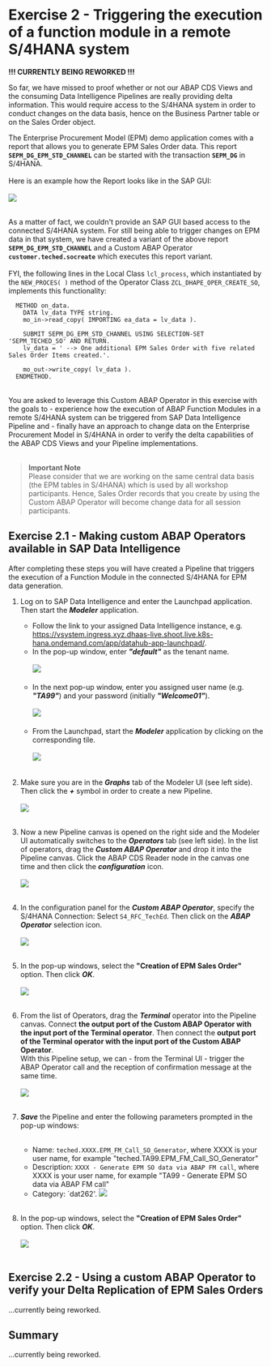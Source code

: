 # Exercise 2 - Triggering the execution of a function module in a remote S/4HANA system

**!!! CURRENTLY BEING REWORKED !!!**

So far, we have missed to proof whether or not our ABAP CDS Views and the consuming Data Intelligence Pipelines are really providing delta information. This would require access to the S/4HANA system in order to conduct changes on the data basis, hence on the Business Partner table or on the Sales Order object.

The Enterprise Procurement Model (EPM) demo application comes with a report that allows you to generate EPM Sales Order data. This report **`SEPM_DG_EPM_STD_CHANNEL`** can be started with the transaction **`SEPM_DG`** in S/4HANA.<br><br>
Here is an example how the Report looks like in the SAP GUI:<br><br>
![](/exercises/ex2/images/ex2-000b.JPG)<br><br>

As a matter of fact, we couldn't provide an SAP GUI based access to the connected S/4HANA system. For still being able to trigger changes on EPM data in that system, we have created a variant of the above report **`SEPM_DG_EPM_STD_CHANNEL`** and a Custom ABAP Operator **`customer.teched.socreate`** which executes this report variant.<br><br>
FYI, the following lines in the Local Class `lcl_process`, which instantiated by the `NEW_PROCES( )` method of the Operator Class `ZCL_DHAPE_OPER_CREATE_SO`, implements this functionality:

```abap
  METHOD on_data.
    DATA lv_data TYPE string.
    mo_in->read_copy( IMPORTING ea_data = lv_data ).

    SUBMIT SEPM_DG_EPM_STD_CHANNEL USING SELECTION-SET 'SEPM_TECHED_SO' AND RETURN.
    lv_data = ' --> One additional EPM Sales Order with five related Sales Order Items created.'.

    mo_out->write_copy( lv_data ).
  ENDMETHOD.
```
<br>
You are asked to leverage this Custom ABAP Operator in this exercise with the goals to
- experience how the execution of ABAP Function Modules in a remote S/4HANA system can be triggered from SAP Data Intelligence Pipeline and
- finally have an approach to change data on the Enterprise Procurement Model in S/4HANA in order to verify the delta capabilities of the ABAP CDS Views and your Pipeline implementations.<br><br>

>**Important Note**<br>
>Please consider that we are working on the same central data basis (the EPM tables in S/4HANA) which is used by all workshop participants. Hence, Sales Order records that you create by using the Custom ABAP Operator will become change data for all session participants.

## Exercise 2.1 - Making custom ABAP Operators available in SAP Data Intelligence

After completing these steps you will have created a Pipeline that triggers the execution of a Function Module in the connected S/4HANA for EPM data generation.

1. Log on to SAP Data Intelligence and enter the Launchpad application. Then start the ***Modeler*** application.
   - Follow the link to your assigned Data Intelligence instance, e.g. https://vsystem.ingress.xyz.dhaas-live.shoot.live.k8s-hana.ondemand.com/app/datahub-app-launchpad/.
   - In the pop-up window, enter ***"default"*** as the tenant name.<br><br>
   ![](/exercises/ex2/images/ex2-001b.JPG)<br><br>
   - In the next pop-up window, enter you assigned user name (e.g. ***"TA99"***) and your password (initially ***"Welcome01"***).<br><br>
   ![](/exercises/ex2/images/ex2-002b.JPG)<br><br>
   - From the Launchpad, start the ***Modeler*** application by clicking on the corresponding tile.<br><br>
   ![](/exercises/ex2/images/ex2-003b.JPG)<br><br>

2. Make sure you are in the ***Graphs*** tab of the Modeler UI (see left side). Then click the ***+*** symbol in order to create a new Pipeline.<br><br>
![](/exercises/ex2/images/ex2-004b.JPG)<br><br>

3. Now a new Pipeline canvas is opened on the right side and the Modeler UI automatically switches to the ***Operators*** tab (see left side). In the list of operators, drag the ***Custom ABAP Operator*** and drop it into the Pipeline canvas. Click the ABAP CDS Reader node in the canvas one time and then click the ***configuration*** icon.<br><br>
![](/exercises/ex2/images/ex2-005b.JPG)<br><br>

4. In the configuration panel for the ***Custom ABAP Operator***, specify the S/4HANA Connection: Select `S4_RFC_TechEd`. Then click on the ***ABAP Operator*** selection icon.<br><br>
![](/exercises/ex2/images/ex2-006b.JPG)<br><br>

5. In the pop-up windows, select the **"Creation of EPM Sales Order"** option. Then click ***OK***.<br><br>
![](/exercises/ex2/images/ex2-007b.JPG)<br><br>

7. From the list of Operators, drag the ***Terminal*** operator into the Pipeline canvas. Connect **the output port of the Custom ABAP Operator with the input port of the Terminal operator**. Then connect the **output port of the Terminal operator with the input port of the Custom ABAP Operator**.<br>
With this Pipeline setup, we can - from the Terminal UI - trigger the ABAP Operator call and the reception of confirmation message at the same time.<br><br>
![](/exercises/ex2/images/ex2-008b.JPG)<br><br>

8. ***Save*** the Pipeline and enter the following parameters prompted in the pop-up windows:<br><br>
   - Name: `teched.XXXX.EPM_FM_Call_SO_Generator`, where XXXX is your user name, for example "teched.TA99.EPM_FM_Call_SO_Generator"
   - Description: `XXXX - Generate EPM SO data via ABAP FM call`, where XXXX is your user name, for example "TA99 - Generate EPM SO data via ABAP FM call"
   - Category: `dat262'.
![](/exercises/ex2/images/ex2-009b.JPG)<br><br>

9.	In the pop-up windows, select the **"Creation of EPM Sales Order"** option. Then click ***OK***.<br><br>
![](/exercises/ex2/images/ex2-009b.JPG)<br><br>



## Exercise 2.2 - Using a custom ABAP Operator to verify your Delta Replication of EPM Sales Orders

...currently being reworked.



## Summary

...currently being reworked.
